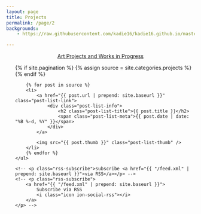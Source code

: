 ```yaml
---
layout: page
title: Projects 
permalink: /page/2
backgrounds: 
    - https://raw.githubusercontent.com/kadie16/kadie16.github.io/master/assets/images/backgrounds/368266-colorful-flower-field.jpg

---
```

<center> <a href="https://www.icloud.com/sharedalbum/#B0g5yeZFhGZWmvT"> Art Projects and Works in Progress </a> </center>
<div class="home">
    <ul class="post-list">
        {% if site.pagination %}
        {% assign source = site.categories.projects %}
        {% endif %}

        {% for post in source %}
        <li>
            <a href="{{ post.url | prepend: site.baseurl }}" class="post-list-link">
                <div class="post-list-info">
                    <h2 class="post-list-title">{{ post.title }}</h2>
                    <span class="post-list-meta">{{ post.date | date: "%B %-d, %Y" }}</span>
                </div>
            </a>

            <img src="{{ post.thumb }}" class="post-list-thumb" />
        </li>
        {% endfor %}
    </ul>

    <!-- <p class="rss-subscribe">subscribe <a href="{{ "/feed.xml" | prepend: site.baseurl }}">via RSS</a></p> -->
    <!-- <p class="rss-subscribe">
        <a href="{{ "/feed.xml" | prepend: site.baseurl }}">
            Subscribe via RSS
            <i class="icon ion-social-rss"></i>
        </a>
    </p> -->
</div>
